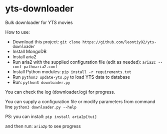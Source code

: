 # yts-downloader
Bulk downloader for YTS movies

How to use:
- Download this project:
`git clone https://github.com/leontiy92/yts-downloader`
- Install MongoDB
- Install aria2
- Run aria2 with the supplied configuration file (edit as needed):
`aria2c --conf-path=aria2.conf`
- Install Python modules:
`pip install -r requirements.txt`
- Run `python3 update-yts.py` to load YTS data to database
- Run:
`python3 downloader.py`

You can check the log (downloader.log) for progress.

You can supply a configuration file or modify parameters from command line
`python3 downloader.py --help`

PS: you can install:
`pip install aria2p[tui]`

and then run:
`aria2p` to see progress
